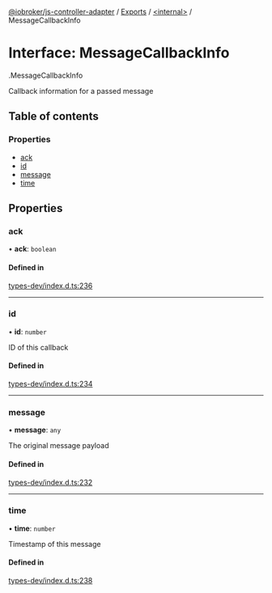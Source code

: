 [@iobroker/js-controller-adapter](../README.md) / [Exports](../modules.md) / [<internal\>](../modules/internal_.md) / MessageCallbackInfo

# Interface: MessageCallbackInfo

[<internal>](../modules/internal_.md).MessageCallbackInfo

Callback information for a passed message

## Table of contents

### Properties

- [ack](internal_.MessageCallbackInfo.md#ack)
- [id](internal_.MessageCallbackInfo.md#id)
- [message](internal_.MessageCallbackInfo.md#message)
- [time](internal_.MessageCallbackInfo.md#time)

## Properties

### ack

• **ack**: `boolean`

#### Defined in

[types-dev/index.d.ts:236](https://github.com/ioBroker/ioBroker.js-controller/blob/8aaeaa08/packages/types-dev/index.d.ts#L236)

___

### id

• **id**: `number`

ID of this callback

#### Defined in

[types-dev/index.d.ts:234](https://github.com/ioBroker/ioBroker.js-controller/blob/8aaeaa08/packages/types-dev/index.d.ts#L234)

___

### message

• **message**: `any`

The original message payload

#### Defined in

[types-dev/index.d.ts:232](https://github.com/ioBroker/ioBroker.js-controller/blob/8aaeaa08/packages/types-dev/index.d.ts#L232)

___

### time

• **time**: `number`

Timestamp of this message

#### Defined in

[types-dev/index.d.ts:238](https://github.com/ioBroker/ioBroker.js-controller/blob/8aaeaa08/packages/types-dev/index.d.ts#L238)
